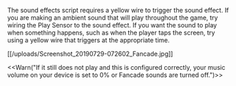 The sound effects script requires a yellow wire to trigger the sound effect. If you are making an ambient sound that will play throughout the game, try wiring the Play Sensor to the sound effect. If you want the sound to play when something happens, such as when the player taps the screen, try using a yellow wire that triggers at the appropriate time.

[[/uploads/Screenshot_20190729-072602_Fancade.jpg]]

<<Warn("If it still does not play and this is configured correctly, your music volume on your device is set to 0% or Fancade sounds are turned off.")>>